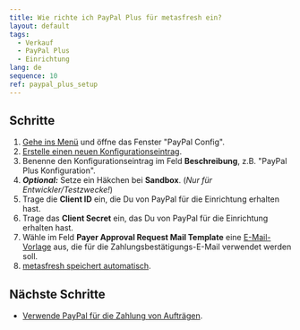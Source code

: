 ```yaml
---
title: Wie richte ich PayPal Plus für metasfresh ein?
layout: default
tags:
  - Verkauf
  - PayPal Plus
  - Einrichtung
lang: de
sequence: 10
ref: paypal_plus_setup
---
```


## Schritte
1. [Gehe ins Menü](Menu) und öffne das Fenster "PayPal Config".
1. [Erstelle einen neuen Konfigurationseintrag](Neuer_Datensatz_Fenster_Webui).
1. Benenne den Konfigurationseintrag im Feld **Beschreibung**, z.B. "PayPal Plus Konfiguration".
1. ***Optional:*** Setze ein Häkchen bei **Sandbox**. (*Nur für Entwickler/Testzwecke!*)
1. Trage die **Client ID** ein, die Du von PayPal für die Einrichtung erhalten hast.
1. Trage das **Client Secret** ein, das Du von PayPal für die Einrichtung erhalten hast.
1. Wähle im Feld **Payer Approval Request Mail Template** eine [E-Mail-Vorlage](Email-Vorlage_anlegen) aus, die für die Zahlungsbestätigungs-E-Mail verwendet werden soll.
1. [metasfresh speichert automatisch](Speicheranzeige).

## Nächste Schritte
- [Verwende PayPal für die Zahlung von Aufträgen](PayPal_Zahlungsweise_Auftrag).
